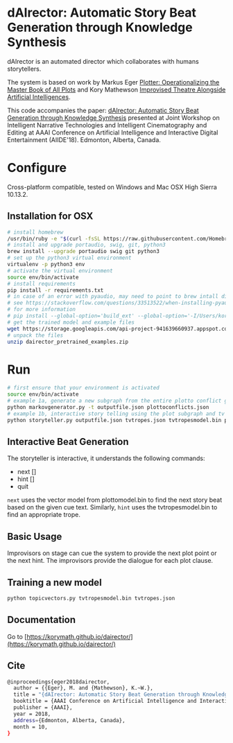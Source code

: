 # dAIrector: Automatic Story Beat Generation through Knowledge Synthesis

dAIrector is an automated director which collaborates with humans storytellers.

The system is based on work by Markus Eger [Plotter: Operationalizing the Master Book of All Plots](https://pdfs.semanticscholar.org/0c13/49ba53a155ca90dc6efe8ca3fe620fb50f88.pdf) and Kory Mathewson [Improvised Theatre Alongside Artificial Intelligences](https://aaai.org/ocs/index.php/AIIDE/AIIDE17/paper/view/15825).

This code accompanies the paper: [dAIrector: Automatic Story Beat Generation through Knowledge Synthesis](https://arxiv.org/abs/1811.03423) presented at Joint Workshop on Intelligent Narrative Technologies and Intelligent Cinematography and Editing at AAAI Conference on Artificial Intelligence and Interactive Digital Entertainment (AIIDE'18). Edmonton, Alberta, Canada.

# Configure

Cross-platform compatible, tested on Windows and Mac OSX High Sierra 10.13.2.

## Installation for OSX

```sh
# install homebrew
/usr/bin/ruby -e "$(curl -fsSL https://raw.githubusercontent.com/Homebrew/install/master/install)"
# install and upgrade portaudio, swig, git, python3
brew install --upgrade portaudio swig git python3
# set up the python3 virtual environment
virtualenv -p python3 env
# activate the virtual environment
source env/bin/activate
# install requirements
pip install -r requirements.txt
# in case of an error with pyaudio, may need to point to brew intall directly
# see https://stackoverflow.com/questions/33513522/when-installing-pyaudio-pip-cannot-find-portaudio-h-in-usr-local-include 
# for more information
# pip install --global-option='build_ext' --global-option='-I/Users/korymath/homebrew/Cellar/portaudio/19.6.0/include' --global-option='-L/Users/korymath/homebrew/Cellar/portaudio/19.6.0/lib' pyaudio
# get the trained model and example files
wget https://storage.googleapis.com/api-project-941639660937.appspot.com/dairector_pretrained_examples.zip
# unpack the files
unzip dairector_pretrained_examples.zip
```

# Run

```sh
# first ensure that your environment is activated
source env/bin/activate
# example 1a, generate a new subgraph from the entire plotto conflict graph
python markovgenerator.py -t outputfile.json plottoconflicts.json
# example 1b, interactive story telling using the plot subgraph and tv tropes hints
python storyteller.py outputfile.json tvtropes.json tvtropesmodel.bin plottomodel.bin
```

## Interactive Beat Generation

The storyteller is interactive, it understands the following commands:
* next [<cue>]
* hint [<cue>]
* quit

`next` uses the vector model from plottomodel.bin to find the next story beat based on the given cue text.
Similarly, `hint` uses the tvtropesmodel.bin to find an appropriate trope.


## Basic Usage
Improvisors on stage can cue the system to provide the next plot point or the next hint.
The improvisors provide the dialogue for each plot clause.

## Training a new model
```sh
python topicvectors.py tvtropesmodel.bin tvtropes.json
```

## Documentation
Go to [https://korymath.github.io/dairector/](https://korymath.github.io/dairector/)

## Cite

```sh
@inproceedings{eger2018dairector,
  author = {{Eger}, M. and {Mathewson}, K.~W.},
  title = "{dAIrector: Automatic Story Beat Generation through Knowledge Synthesis}",
  booktitle = {AAAI Conference on Artificial Intelligence and Interactive Digital Entertainment (AIIDE18), Joint Workshop on Intelligent Narrative Technologies and Intelligent Cinematography and Editing},
  publisher = {AAAI},
  year = 2018,
  address={Edmonton, Alberta, Canada},
  month = 10,
}
```